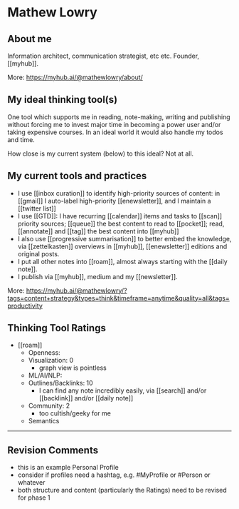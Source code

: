 # Mathew Lowry

## About me

Information architect, communication strategist, etc etc. Founder, [[myhub]].

More: <https://myhub.ai/@mathewlowry/about/>

## My ideal thinking tool(s) 

One tool which supports me in reading, note-making, writing and publishing without forcing me to invest major time in becoming a power user and/or taking expensive courses. In an ideal world it would also handle my todos and time.

How close is my current system (below) to this ideal? Not at all.

## My current tools and practices

* I use  [[inbox curation]] to identify high-priority sources of content: in [[gmail]] I auto-label high-priority [[enewsletter]], and I maintain a [[twitter list]]
* I use [[GTD]]: I have recurring [[calendar]] items and tasks to [[scan]] priority sources; [[queue]] the best content to read to [[pocket]]; read, [[annotate]] and [[tag]] the best content into [[myhub]]
* I also use [[progressive summarisation]] to better embed the knowledge,  via [[zettelkasten]] overviews in [[myhub]], [[enewsletter]] editions and original posts.
* I put all other notes into [[roam]], almost always starting with the [[daily note]].
* I publish via [[myhub]], medium and my [[newsletter]].

More: https://myhub.ai/@mathewlowry/?tags=content+strategy&types=think&timeframe=anytime&quality=all&tags=productivity

## Thinking Tool Ratings
* [[roam]] 
	* Openness: 
	* Visualization: 0
		* graph view is pointless
	* ML/AI/NLP: 
	* Outlines/Backlinks: 10
		* I can find any note incredibly easily, via [[search]] and/or [[backlink]] and/or [[daily note]]
	* Community: 2
		* too cultish/geeky for me
	* Semantics

---

## Revision Comments

* this is an example Personal Profile
* consider if profiles need a hashtag, e.g. #MyProfile or #Person or whatever
* both structure and content (particularly the Ratings) need to be revised for phase 1
